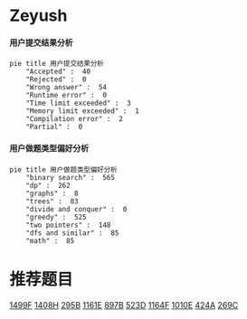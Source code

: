 # Zeyush

<!-- tabs:start -->



#### **用户提交结果分析**

```mermaid
pie title 用户提交结果分析
    "Accepted" :  40
    "Rejected" :  0
    "Wrong answer" :  54
    "Runtime error" :  0
    "Time limit exceeded" :  3
    "Memory limit exceeded" :  1
    "Compilation error" :  2
    "Partial" :  0
```

#### **用户做题类型偏好分析**

```mermaid
pie title 用户做题类型偏好分析
    "binary search" :  565
    "dp" :  262
    "graphs" :  8
    "trees" :  83
    "divide and conquer" :  0
    "greedy" :  525
    "two pointers" :  148
    "dfs and similar" :  85
    "math" :  85
```



<!-- tabs:end -->
# 推荐题目
[1499F](https://codeforces.com/contest/1499/problem/F)
[1408H](https://codeforces.com/contest/1408/problem/H)
[295B](https://codeforces.com/contest/295/problem/B)
[1161E](https://codeforces.com/contest/1161/problem/E)
[897B](https://codeforces.com/contest/897/problem/B)
[523D](https://codeforces.com/contest/523/problem/D)
[1164F](https://codeforces.com/contest/1164/problem/F)
[1010E](https://codeforces.com/contest/1010/problem/E)
[424A](https://codeforces.com/contest/424/problem/A)
[269C](https://codeforces.com/contest/269/problem/C)
